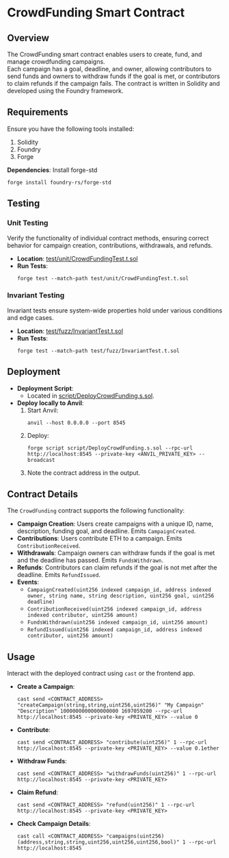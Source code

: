 
# CrowdFunding Smart Contract

## Overview
The CrowdFunding smart contract enables users to create, fund, and manage crowdfunding campaigns. <br>Each campaign has a goal, deadline, and owner, allowing contributors to send funds and owners to withdraw funds if the goal is met, or contributors to claim refunds if the campaign fails. The contract is written in Solidity and developed using the Foundry framework.

## Requirements
Ensure you have the following tools installed:
1. Solidity
2. Foundry
3. Forge

**Dependencies**: Install forge-std
  ```
  forge install foundry-rs/forge-std
  ```

## Testing

### Unit Testing
Verify the functionality of individual contract methods, ensuring correct behavior for campaign creation, contributions, withdrawals, and refunds.

- **Location**: [test/unit/CrowdFundingTest.t.sol](./test/unit/CrowdFundingTest.t.sol)
- **Run Tests**:
  ```
  forge test --match-path test/unit/CrowdFundingTest.t.sol
  ```

### Invariant Testing
Invariant tests ensure system-wide properties hold under various conditions and edge cases.

- **Location**: [test/fuzz/InvariantTest.t.sol](./test/fuzz/InvariantTest.t.sol)
- **Run Tests**:
  ```
  forge test --match-path test/fuzz/InvariantTest.t.sol
  ```

## Deployment

- **Deployment Script**:
  - Located in [script/DeployCrowdFunding.s.sol](./script/DeployCrowdFunding.s.sol).
- **Deploy locally to Anvil**:
  1. Start Anvil:
     ```
     anvil --host 0.0.0.0 --port 8545
     ```
  2. Deploy:
     ```
     forge script script/DeployCrowdFunding.s.sol --rpc-url http://localhost:8545 --private-key <ANVIL_PRIVATE_KEY> --broadcast
     ```
  3. Note the contract address in the output.

## Contract Details
The `CrowdFunding` contract supports the following functionality:
- **Campaign Creation**: Users create campaigns with a unique ID, name, description, funding goal, and deadline. Emits `CampaignCreated`.
- **Contributions**: Users contribute ETH to a campaign. Emits `ContributionReceived`.
- **Withdrawals**: Campaign owners can withdraw funds if the goal is met and the deadline has passed. Emits `FundsWithdrawn`.
- **Refunds**: Contributors can claim refunds if the goal is not met after the deadline. Emits `RefundIssued`.
- **Events**:
  - `CampaignCreated(uint256 indexed campaign_id, address indexed owner, string name, string description, uint256 goal, uint256 deadline)`
  - `ContributionReceived(uint256 indexed campaign_id, address indexed contributor, uint256 amount)`
  - `FundsWithdrawn(uint256 indexed campaign_id, uint256 amount)`
  - `RefundIssued(uint256 indexed campaign_id, address indexed contributor, uint256 amount)`

## Usage
Interact with the deployed contract using `cast` or the frontend app.

- **Create a Campaign**:
  ```
  cast send <CONTRACT_ADDRESS> "createCampaign(string,string,uint256,uint256)" "My Campaign" "Description" 1000000000000000000 1697059200 --rpc-url http://localhost:8545 --private-key <PRIVATE_KEY> --value 0
  ```
- **Contribute**:
  ```
  cast send <CONTRACT_ADDRESS> "contribute(uint256)" 1 --rpc-url http://localhost:8545 --private-key <PRIVATE_KEY> --value 0.1ether
  ```
- **Withdraw Funds**:
  ```
  cast send <CONTRACT_ADDRESS> "withdrawFunds(uint256)" 1 --rpc-url http://localhost:8545 --private-key <PRIVATE_KEY>
  ```
- **Claim Refund**:
  ```
  cast send <CONTRACT_ADDRESS> "refund(uint256)" 1 --rpc-url http://localhost:8545 --private-key <PRIVATE_KEY>
  ```
- **Check Campaign Details**:
  ```
  cast call <CONTRACT_ADDRESS> "campaigns(uint256)(address,string,string,uint256,uint256,uint256,bool)" 1 --rpc-url http://localhost:8545
  ```

